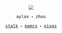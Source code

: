 <!--
**aylax/aylax** is a ✨ _special_ ✨ repository because its `readme.md` (this file) appears on your GitHub profile.

Here are some ideas to get you started:

- 🔭 I’m currently working on ...
- 🌱 I’m currently learning ...
- 👯 I’m looking to collaborate on ...
- 🤔 I’m looking for help with ...
- 💬 Ask me about ...
- 📫 How to reach me: ...
- 😄 Pronouns: ...
- ⚡ Fun fact: ...
-->

<div align="center">
  <img src="https://cdn.jsdelivr.net/gh/aylax/cdn@master/img/avatar/cats-girl.jpeg">
</div>

<p align="center">
  <samp>aylax 🞘 zhou</samp>
</p>

<p align="center">
  <samp>
    <a href="https://gitstalk.netlify.app/aylax">stalk</a> 🞘
    <a href="https://github.com/aylax/dothub.emacs">eamcs</a> 🞘 
    <a href="https://github.com/aylax/desktop">nixos</a>
  <samp>
</p>

